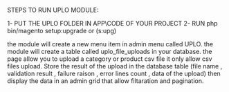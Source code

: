 STEPS TO RUN UPLO MODULE:

1- PUT THE UPLO FOLDER IN APP\CODE OF YOUR PROJECT
2- RUN php bin/magento setup:upgrade or (s:upg)

the module will create a new menu item in admin menu called UPLO.
the module will create a table called uplo_file_uploads in your database.
the page allow you to upload a category or product csv file it only allow csv files upload.
Store the result of the upload in the database table
(file name , validation result , failure raison , error lines count , data of the upload)
then display the data in an admin grid that allow filtaration and pagination.
